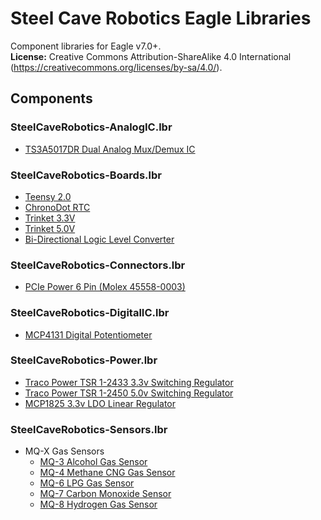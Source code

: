 Steel Cave Robotics Eagle Libraries
===================================

Component libraries for Eagle v7.0+.<br/>
**License:** Creative Commons Attribution-ShareAlike 4.0 International (https://creativecommons.org/licenses/by-sa/4.0/).


## Components ##

### SteelCaveRobotics-AnalogIC.lbr ###

- [TS3A5017DR Dual Analog Mux/Demux IC](https://www.sparkfun.com/products/10652)


### SteelCaveRobotics-Boards.lbr ###

- [Teensy 2.0](http://pjrc.com/teensy/index.html)
- [ChronoDot RTC](https://www.adafruit.com/products/255)
- [Trinket 3.3V](https://www.adafruit.com/products/1500)
- [Trinket 5.0V](https://www.adafruit.com/products/1501)
- [Bi-Directional Logic Level Converter](https://www.sparkfun.com/products/12009)


### SteelCaveRobotics-Connectors.lbr ###

- [PCIe Power 6 Pin (Molex 45558-0003)](http://www.molex.com/molex/products/datasheet.jsp?part=active/0455580003_PCB_HEADERS.xml)


### SteelCaveRobotics-DigitalIC.lbr ###

- [MCP4131 Digital Potentiometer](https://www.sparkfun.com/products/1061)


### SteelCaveRobotics-Power.lbr ###

- [Traco Power TSR 1-2433 3.3v Switching Regulator](https://www.adafruit.com/products/1066)
- [Traco Power TSR 1-2450 5.0v Switching Regulator](https://www.adafruit.com/products/1065)
- [MCP1825 3.3v LDO Linear Regulator](https://www.microchip.com/wwwproducts/Devices.aspx?dDocName=en531457)


### SteelCaveRobotics-Sensors.lbr ###

- MQ-X Gas Sensors
	* [MQ-3 Alcohol Gas Sensor](https://www.sparkfun.com/products/8880)
	* [MQ-4 Methane CNG Gas Sensor](https://www.sparkfun.com/products/9404)
	* [MQ-6 LPG Gas Sensor](https://www.sparkfun.com/products/9405)
	* [MQ-7 Carbon Monoxide Sensor](https://www.sparkfun.com/products/9403)
	* [MQ-8 Hydrogen Gas Sensor](https://www.sparkfun.com/products/10916)
